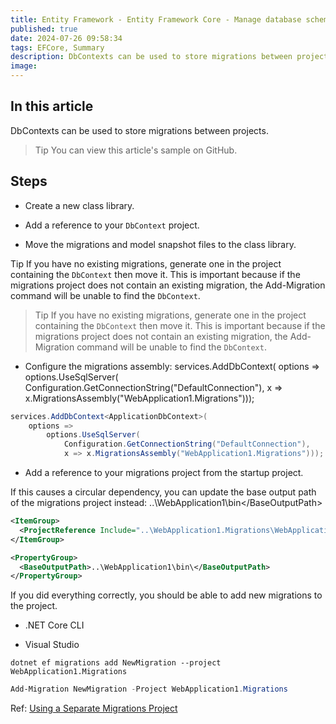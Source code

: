 ```yaml
---
title: Entity Framework - Entity Framework Core - Manage database schemas - Migrations - Use a separate project
published: true
date: 2024-07-26 09:58:34
tags: EFCore, Summary
description: DbContexts can be used to store migrations between projects.
image:
---
```


## In this article

DbContexts can be used to store migrations between projects.

> Tip
You can view this article's sample on GitHub.

## Steps

- Create a new class library.

- Add a reference to your ```DbContext``` project.

- Move the migrations and model snapshot files to the class library.

Tip
If you have no existing migrations, generate one in the project containing the ```DbContext``` then move it.
This is important because if the migrations project does not contain an existing migration, the Add-Migration command will be unable to find the ```DbContext```.

> Tip
If you have no existing migrations, generate one in the project containing the ```DbContext``` then move it.
This is important because if the migrations project does not contain an existing migration, the Add-Migration command will be unable to find the ```DbContext```.

- Configure the migrations assembly:
services.AddDbContext<ApplicationDbContext>(
    options =>
        options.UseSqlServer(
            Configuration.GetConnectionString("DefaultConnection"),
            x => x.MigrationsAssembly("WebApplication1.Migrations")));

```csharp
services.AddDbContext<ApplicationDbContext>(
    options =>
        options.UseSqlServer(
            Configuration.GetConnectionString("DefaultConnection"),
            x => x.MigrationsAssembly("WebApplication1.Migrations")));
```

- Add a reference to your migrations project from the startup project.
<ItemGroup>
  <ProjectReference Include="..\WebApplication1.Migrations\WebApplication1.Migrations.csproj" />
</ItemGroup>

If this causes a circular dependency, you can update the base output path of the migrations project instead:
<PropertyGroup>
  <BaseOutputPath>..\WebApplication1\bin\</BaseOutputPath>
</PropertyGroup>

```xml
<ItemGroup>
  <ProjectReference Include="..\WebApplication1.Migrations\WebApplication1.Migrations.csproj" />
</ItemGroup>
```

```xml
<PropertyGroup>
  <BaseOutputPath>..\WebApplication1\bin\</BaseOutputPath>
</PropertyGroup>
```

If you did everything correctly, you should be able to add new migrations to the project.

 - .NET Core CLI

 - Visual Studio

```dotnetcli
dotnet ef migrations add NewMigration --project WebApplication1.Migrations
```

```powershell
Add-Migration NewMigration -Project WebApplication1.Migrations
```

Ref: [Using a Separate Migrations Project](https://learn.microsoft.com/en-us/ef/core/managing-schemas/migrations/projects)
